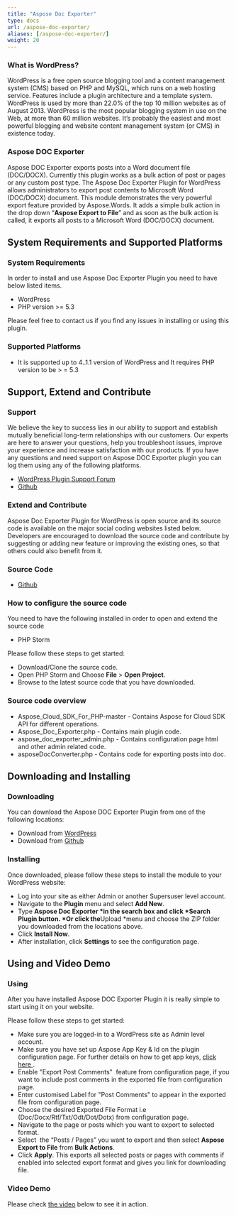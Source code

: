 ```yaml
---
title: "Aspose Doc Exporter"
type: docs
url: /aspose-doc-exporter/
aliases: [/aspose-doc-exporter/]
weight: 20
---
```


### What is WordPress?

WordPress is a free open source blogging tool and a content management system (CMS) based on PHP and MySQL, which runs on a web hosting service. Features include a plugin architecture and a template system. WordPress is used by more than 22.0% of the top 10 million websites as of August 2013. WordPress is the most popular blogging system in use on the Web, at more than 60 million websites. It’s probably the easiest and most powerful blogging and website content management system (or CMS) in existence today.

### Aspose DOC Exporter

Aspose DOC Exporter exports posts into a Word document file (DOC/DOCX). Currently this plugin works as a bulk action of post or pages or any custom post type. The Aspose Doc Exporter Plugin for WordPress allows administrators to export post contents to Microsoft Word (DOC/DOCX) document. This module demonstrates the very powerful export feature provided by Aspose.Words. It adds a simple bulk action in the drop down “**Aspose Export to File**” and as soon as the bulk action is called, it exports all posts to a Microsoft Word (DOC/DOCX) document.

## System Requirements and Supported Platforms

### System Requirements

In order to install and use Aspose Doc Exporter Plugin you need to have below listed items.

- WordPress
- PHP version >= 5.3

Please feel free to contact us if you find any issues in installing or using this plugin.

### Supported Platforms

- It is supported up to 4..1.1 version of WordPress and It requires PHP version to be > = 5.3

## Support, Extend and Contribute

### Support

We believe the key to success lies in our ability to support and establish mutually beneficial long-term relationships with our customers. Our experts are here to answer your questions, help you troubleshoot issues, improve your experience and increase satisfaction with our products. If you have any questions and need support on Aspose DOC Exporter plugin you can log them using any of the following platforms.

- [WordPress Plugin Support Forum](https://wordpress.org/support/plugin/aspose-doc-exporter)
- [Github](https://github.com/asposeforcloud/Aspose_Cloud_for_WordPress/issues)

### Extend and Contribute

Aspose Doc Exporter Plugin for WordPress is open source and its source code is available on the major social coding websites listed below. Developers are encouraged to download the source code and contribute by suggesting or adding new feature or improving the existing ones, so that others could also benefit from it.

### Source Code

- [Github](https://github.com/asposeforcloud/Aspose_Cloud_for_WordPress)

### How to configure the source code

You need to have the following installed in order to open and extend the source code

- PHP Storm

Please follow these steps to get started:

- Download/Clone the source code.
- Open PHP Storm and Choose **File** > **Open Project**.
- Browse to the latest source code that you have downloaded.
### Source code overview

- Aspose_Cloud_SDK_For_PHP-master - Contains Aspose for Cloud SDK API for different operations.
- Aspose_Doc_Exporter.php - Contains main plugin code.
- aspose_doc_exporter_admin.php - Contains configuration page html and other admin related code.
- asposeDocConverter.php - Contains code for exporting posts into doc.

## Downloading and Installing

### Downloading

You can download the Aspose DOC Exporter Plugin from one of the following locations:

- Download from [WordPress](https://wordpress.org/plugins/aspose-doc-exporter/)
- Download from [Github](https://github.com/asposeforcloud/Aspose_Cloud_for_WordPress/releases/tag/3.0)

### Installing

Once downloaded, please follow these steps to install the module to your WordPress website:

- Log into your site as either Admin or another Supersuser level account.
- Navigate to the **Plugin** menu and select **Add New**.
- Type **Aspose Doc Exporter \*in the search box and click \*Search Plugin button. \*Or click the**Upload \*menu and choose the ZIP folder you downloaded from the locations above.
- Click **Install Now**.
- After installation, click **Settings** to see the configuration page.

## Using and Video Demo

### Using

After you have installed Aspose DOC Exporter Plugin it is really simple to start using it on your website.

Please follow these steps to get started:

- Make sure you are logged-in to a WordPress site as Admin level account.
- Make sure you have set up Aspose App Key & Id on the plugin configuration page. For further details on how to get app keys, [click here ](https://docs.aspose.cloud/display/storagecloud/Aspose+Cloud+UI+Help+Topics).
- Enable "Export Post Comments"  feature from configuration page, if you want to include post comments in the exported file from configuration page.
- Enter customised Label for "Post Comments" to appear in the exported file from configuration page.
- Choose the desired Exported File Format i.e (Doc/Docx/Rtf/Txt/Odt/Dot/Dotx) from configuration page. 
- Navigate to the page or posts which you want to export to selected format.
- Select  the “Posts / Pages” you want to export and then select **Aspose Export to File** from **Bulk Actions**.
- Click **Apply**.
   This exports all selected posts or pages with comments if enabled into selected export format and gives you link for downloading file.

### Video Demo

Please check [the video](https://www.youtube.com/watch?v=CKTrY1k0p8A) below to see it in action.
